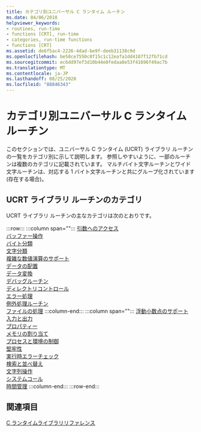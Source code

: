 ```yaml
---
title: カテゴリ別ユニバーサル C ランタイム ルーチン
ms.date: 04/06/2018
helpviewer_keywords:
- routines, run-time
- functions [CRT], run-time
- categories, run-time functions
- functions [CRT]
ms.assetid: de6f5ac4-2226-4dad-be9f-deeb31138c9d
ms.openlocfilehash: be58ce7550c8f15c1c12eafa1dd4187f12fb71cd
ms.sourcegitcommit: ec6dd97ef3d10b44e0fedaa8e53f41696f49ac7b
ms.translationtype: MT
ms.contentlocale: ja-JP
ms.lasthandoff: 08/25/2020
ms.locfileid: "88846343"
---
```

# <a name="universal-c-runtime-routines-by-category"></a>カテゴリ別ユニバーサル C ランタイム ルーチン

このセクションでは、ユニバーサル C ランタイム (UCRT) ライブラリ ルーチンの一覧をカテゴリ別に示して説明します。 参照しやすいように、一部のルーチンは複数のカテゴリに記載されています。 マルチバイト文字ルーチンとワイド文字ルーチンは、対応する 1 バイト文字ルーチンと共にグループ化されています (存在する場合)。

## <a name="ucrt-library-routine-categories"></a>UCRT ライブラリ ルーチンのカテゴリ

UCRT ライブラリ ルーチンの主なカテゴリは次のとおりです。

:::row:::
   :::column span="":::
      [引数へのアクセス](../c-runtime-library/argument-access.md)\
      [バッファー操作](../c-runtime-library/buffer-manipulation.md)\
      [バイト分類](../c-runtime-library/byte-classification.md)\
      [文字分類](../c-runtime-library/character-classification.md)\
      [複雑な数値演算のサポート](../c-runtime-library/complex-math-support.md)\
      [データの配置](../c-runtime-library/data-alignment.md)\
      [データ変換](../c-runtime-library/data-conversion.md)\
      [デバッグルーチン](../c-runtime-library/debug-routines.md)\
      [ディレクトリコントロール](../c-runtime-library/directory-control.md)\
      [エラー処理](../c-runtime-library/error-handling-crt.md)\
      [例外処理ルーチン](../c-runtime-library/exception-handling-routines.md)\
      [ファイルの処理](../c-runtime-library/file-handling.md)
   :::column-end:::
   :::column span="":::
      [浮動小数点のサポート](../c-runtime-library/floating-point-support.md)\
      [入力と出力](../c-runtime-library/input-and-output.md)\
      [プロパティー](../c-runtime-library/internationalization.md)\
      [メモリの割り当て](../c-runtime-library/memory-allocation.md)\
      [プロセスと環境の制御](../c-runtime-library/process-and-environment-control.md)\
      [堅牢性](../c-runtime-library/robustness.md)\
      [実行時エラーチェック](../c-runtime-library/run-time-error-checking.md)\
      [検索と並べ替え](../c-runtime-library/searching-and-sorting.md)\
      [文字列操作](../c-runtime-library/string-manipulation-crt.md)\
      [システムコール](../c-runtime-library/system-calls.md)\
      [時間管理](../c-runtime-library/time-management.md)
   :::column-end:::
:::row-end:::

## <a name="see-also"></a>関連項目

[C ランタイムライブラリリファレンス](../c-runtime-library/c-run-time-library-reference.md)<br/>
